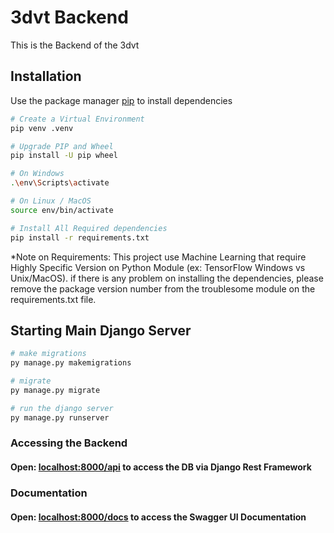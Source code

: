 # 3dvt Backend

This is the Backend of the 3dvt

## Installation

Use the package manager [pip](https://pip.pypa.io/en/stable/) to install dependencies

```bash
# Create a Virtual Environment
pip venv .venv

# Upgrade PIP and Wheel
pip install -U pip wheel

# On Windows
.\env\Scripts\activate

# On Linux / MacOS
source env/bin/activate

# Install All Required dependencies
pip install -r requirements.txt
```

\*Note on Requirements:
This project use Machine Learning that require Highly Specific Version on Python Module (ex: TensorFlow Windows vs Unix/MacOS). if there is any problem on installing the dependencies, please remove the package version number from the troublesome module on the requirements.txt file.

## Starting Main Django Server

```bash
# make migrations
py manage.py makemigrations

# migrate
py manage.py migrate

# run the django server
py manage.py runserver
```

### Accessing the Backend

#### Open: [localhost:8000/api](http://localhost:8000/api) to access the DB via Django Rest Framework

### Documentation

#### Open: [localhost:8000/docs](http://localhost:8000/docs) to access the Swagger UI Documentation
